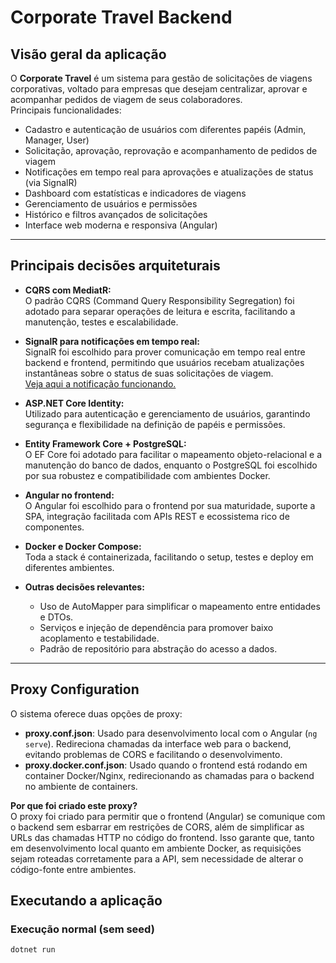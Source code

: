 # Corporate Travel Backend

## Visão geral da aplicação

O **Corporate Travel** é um sistema para gestão de solicitações de viagens corporativas, voltado para empresas que desejam centralizar, aprovar e acompanhar pedidos de viagem de seus colaboradores.  
Principais funcionalidades:
- Cadastro e autenticação de usuários com diferentes papéis (Admin, Manager, User)
- Solicitação, aprovação, reprovação e acompanhamento de pedidos de viagem
- Notificações em tempo real para aprovações e atualizações de status (via SignalR)
- Dashboard com estatísticas e indicadores de viagens
- Gerenciamento de usuários e permissões
- Histórico e filtros avançados de solicitações
- Interface web moderna e responsiva (Angular)

---

## Principais decisões arquiteturais

- **CQRS com MediatR:**  
  O padrão CQRS (Command Query Responsibility Segregation) foi adotado para separar operações de leitura e escrita, facilitando a manutenção, testes e escalabilidade.

- **SignalR para notificações em tempo real:**  
  SignalR foi escolhido para prover comunicação em tempo real entre backend e frontend, permitindo que usuários recebam atualizações instantâneas sobre o status de suas solicitações de viagem.  
  [Veja aqui a notificação funcionando.](docs/Funcionamento%20notifica%C3%A7%C3%A3o.gif)

- **ASP.NET Core Identity:**  
  Utilizado para autenticação e gerenciamento de usuários, garantindo segurança e flexibilidade na definição de papéis e permissões.

- **Entity Framework Core + PostgreSQL:**  
  O EF Core foi adotado para facilitar o mapeamento objeto-relacional e a manutenção do banco de dados, enquanto o PostgreSQL foi escolhido por sua robustez e compatibilidade com ambientes Docker.

- **Angular no frontend:**  
  O Angular foi escolhido para o frontend por sua maturidade, suporte a SPA, integração facilitada com APIs REST e ecossistema rico de componentes.

- **Docker e Docker Compose:**  
  Toda a stack é containerizada, facilitando o setup, testes e deploy em diferentes ambientes.

- **Outras decisões relevantes:**  
  - Uso de AutoMapper para simplificar o mapeamento entre entidades e DTOs.
  - Serviços e injeção de dependência para promover baixo acoplamento e testabilidade.
  - Padrão de repositório para abstração do acesso a dados.

---

## Proxy Configuration

O sistema oferece duas opções de proxy:

- **proxy.conf.json**: Usado para desenvolvimento local com o Angular (`ng serve`). Redireciona chamadas da interface web para o backend, evitando problemas de CORS e facilitando o desenvolvimento.
- **proxy.docker.conf.json**: Usado quando o frontend está rodando em container Docker/Nginx, redirecionando as chamadas para o backend no ambiente de containers.

**Por que foi criado este proxy?**  
O proxy foi criado para permitir que o frontend (Angular) se comunique com o backend sem esbarrar em restrições de CORS, além de simplificar as URLs das chamadas HTTP no código do frontend. Isso garante que, tanto em desenvolvimento local quanto em ambiente Docker, as requisições sejam roteadas corretamente para a API, sem necessidade de alterar o código-fonte entre ambientes.

## Executando a aplicação

### Execução normal (sem seed)
```bash
dotnet run
```
